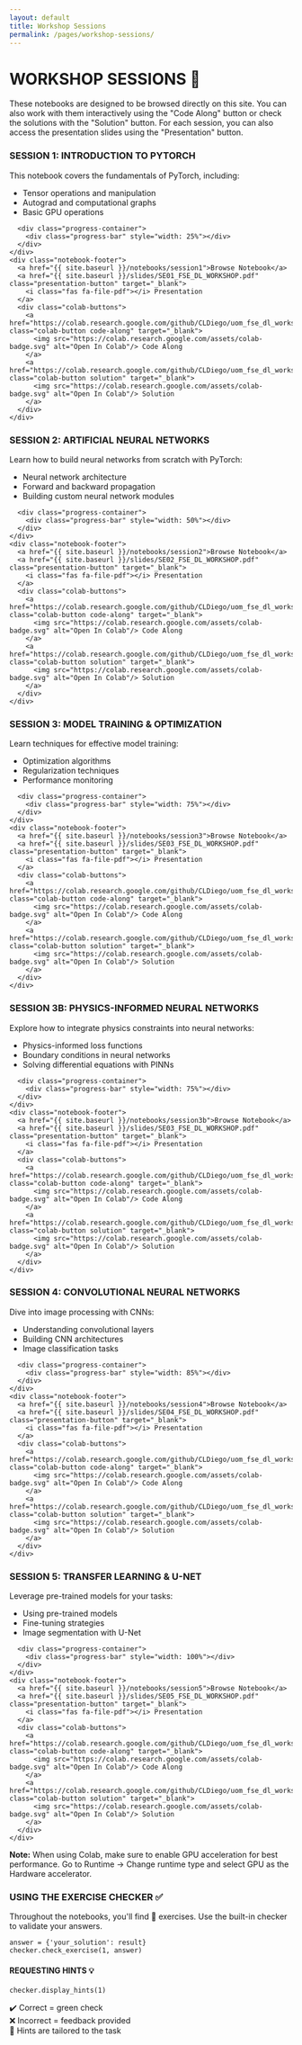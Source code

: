 ```yaml
---
layout: default
title: Workshop Sessions
permalink: /pages/workshop-sessions/
---
```


# WORKSHOP SESSIONS 🧠

<div class="info-box">
  These notebooks are designed to be browsed directly on this site. You can also work with them interactively using the "Code Along" button or check the solutions with the "Solution" button. For each session, you can also access the presentation slides using the "Presentation" button.
</div>

<div class="notebook-browser">

  <div class="notebook-card">
    <div class="notebook-header">
      <h3>SESSION 1: INTRODUCTION TO PYTORCH</h3>
    </div>
    <div class="notebook-content">
      <p>This notebook covers the fundamentals of PyTorch, including:</p>
      <ul>
        <li>Tensor operations and manipulation</li>
        <li>Autograd and computational graphs</li>
        <li>Basic GPU operations</li>
      </ul>
      
      <div class="progress-container">
        <div class="progress-bar" style="width: 25%"></div>
      </div>
    </div>
    <div class="notebook-footer">
      <a href="{{ site.baseurl }}/notebooks/session1">Browse Notebook</a>
      <a href="{{ site.baseurl }}/slides/SE01_FSE_DL_WORKSHOP.pdf" class="presentation-button" target="_blank">
        <i class="fas fa-file-pdf"></i> Presentation
      </a>
      <div class="colab-buttons">
        <a href="https://colab.research.google.com/github/CLDiego/uom_fse_dl_workshop/blob/main/notebooks/SE01_CA_Intro_to_pytorch.ipynb" class="colab-button code-along" target="_blank">
          <img src="https://colab.research.google.com/assets/colab-badge.svg" alt="Open In Colab"/> Code Along
        </a>
        <a href="https://colab.research.google.com/github/CLDiego/uom_fse_dl_workshop/blob/main/solutions/SE01_SL_Intro_to_pytorch.ipynb" class="colab-button solution" target="_blank">
          <img src="https://colab.research.google.com/assets/colab-badge.svg" alt="Open In Colab"/> Solution
        </a>
      </div>
    </div>
  </div>

  <div class="notebook-card">
    <div class="notebook-header">
      <h3>SESSION 2: ARTIFICIAL NEURAL NETWORKS</h3>
    </div>
    <div class="notebook-content">
      <p>Learn how to build neural networks from scratch with PyTorch:</p>
      <ul>
        <li>Neural network architecture</li>
        <li>Forward and backward propagation</li>
        <li>Building custom neural network modules</li>
      </ul>
      
      <div class="progress-container">
        <div class="progress-bar" style="width: 50%"></div>
      </div>
    </div>
    <div class="notebook-footer">
      <a href="{{ site.baseurl }}/notebooks/session2">Browse Notebook</a>
      <a href="{{ site.baseurl }}/slides/SE02_FSE_DL_WORKSHOP.pdf" class="presentation-button" target="_blank">
        <i class="fas fa-file-pdf"></i> Presentation
      </a>
      <div class="colab-buttons">
        <a href="https://colab.research.google.com/github/CLDiego/uom_fse_dl_workshop/blob/main/notebooks/SE02_CA_Artificial_neural_networks.ipynb" class="colab-button code-along" target="_blank">
          <img src="https://colab.research.google.com/assets/colab-badge.svg" alt="Open In Colab"/> Code Along
        </a>
        <a href="https://colab.research.google.com/github/CLDiego/uom_fse_dl_workshop/blob/main/solutions/SE02_SL_Artificial_neural_networks.ipynb" class="colab-button solution" target="_blank">
          <img src="https://colab.research.google.com/assets/colab-badge.svg" alt="Open In Colab"/> Solution
        </a>
      </div>
    </div>
  </div>

  <div class="notebook-card">
    <div class="notebook-header">
      <h3>SESSION 3: MODEL TRAINING & OPTIMIZATION</h3>
    </div>
    <div class="notebook-content">
      <p>Learn techniques for effective model training:</p>
      <ul>
        <li>Optimization algorithms</li>
        <li>Regularization techniques</li>
        <li>Performance monitoring</li>
      </ul>
      
      <div class="progress-container">
        <div class="progress-bar" style="width: 75%"></div>
      </div>
    </div>
    <div class="notebook-footer">
      <a href="{{ site.baseurl }}/notebooks/session3">Browse Notebook</a>
      <a href="{{ site.baseurl }}/slides/SE03_FSE_DL_WORKSHOP.pdf" class="presentation-button" target="_blank">
        <i class="fas fa-file-pdf"></i> Presentation
      </a>
      <div class="colab-buttons">
        <a href="https://colab.research.google.com/github/CLDiego/uom_fse_dl_workshop/blob/main/notebooks/SE03_CA_Training_neural_networks.ipynb" class="colab-button code-along" target="_blank">
          <img src="https://colab.research.google.com/assets/colab-badge.svg" alt="Open In Colab"/> Code Along
        </a>
        <a href="https://colab.research.google.com/github/CLDiego/uom_fse_dl_workshop/blob/main/solutions/SE03_SL_Training_neural_networks.ipynb" class="colab-button solution" target="_blank">
          <img src="https://colab.research.google.com/assets/colab-badge.svg" alt="Open In Colab"/> Solution
        </a>
      </div>
    </div>
  </div>

  <div class="notebook-card">
    <div class="notebook-header">
      <h3>SESSION 3B: PHYSICS-INFORMED NEURAL NETWORKS</h3>
    </div>
    <div class="notebook-content">
      <p>Explore how to integrate physics constraints into neural networks:</p>
      <ul>
        <li>Physics-informed loss functions</li>
        <li>Boundary conditions in neural networks</li>
        <li>Solving differential equations with PINNs</li>
      </ul>
      
      <div class="progress-container">
        <div class="progress-bar" style="width: 75%"></div>
      </div>
    </div>
    <div class="notebook-footer">
      <a href="{{ site.baseurl }}/notebooks/session3b">Browse Notebook</a>
      <a href="{{ site.baseurl }}/slides/SE03_FSE_DL_WORKSHOP.pdf" class="presentation-button" target="_blank">
        <i class="fas fa-file-pdf"></i> Presentation
      </a>
      <div class="colab-buttons">
        <a href="https://colab.research.google.com/github/CLDiego/uom_fse_dl_workshop/blob/main/notebooks/SE03_CA_Physics_informed_neural_networks.ipynb" class="colab-button code-along" target="_blank">
          <img src="https://colab.research.google.com/assets/colab-badge.svg" alt="Open In Colab"/> Code Along
        </a>
        <a href="https://colab.research.google.com/github/CLDiego/uom_fse_dl_workshop/blob/main/solutions/SE03_SL_Physics_informed_neural_networks.ipynb" class="colab-button solution" target="_blank">
          <img src="https://colab.research.google.com/assets/colab-badge.svg" alt="Open In Colab"/> Solution
        </a>
      </div>
    </div>
  </div>

  <div class="notebook-card">
    <div class="notebook-header">
      <h3>SESSION 4: CONVOLUTIONAL NEURAL NETWORKS</h3>
    </div>
    <div class="notebook-content">
      <p>Dive into image processing with CNNs:</p>
      <ul>
        <li>Understanding convolutional layers</li>
        <li>Building CNN architectures</li>
        <li>Image classification tasks</li>
      </ul>
      
      <div class="progress-container">
        <div class="progress-bar" style="width: 85%"></div>
      </div>
    </div>
    <div class="notebook-footer">
      <a href="{{ site.baseurl }}/notebooks/session4">Browse Notebook</a>
      <a href="{{ site.baseurl }}/slides/SE04_FSE_DL_WORKSHOP.pdf" class="presentation-button" target="_blank">
        <i class="fas fa-file-pdf"></i> Presentation
      </a>
      <div class="colab-buttons">
        <a href="https://colab.research.google.com/github/CLDiego/uom_fse_dl_workshop/blob/main/notebooks/SE04_CA_Convolutional_Neural_Networks.ipynb" class="colab-button code-along" target="_blank">
          <img src="https://colab.research.google.com/assets/colab-badge.svg" alt="Open In Colab"/> Code Along
        </a>
        <a href="https://colab.research.google.com/github/CLDiego/uom_fse_dl_workshop/blob/main/solutions/SE04_SL_Convolutional_Neural_Networks.ipynb" class="colab-button solution" target="_blank">
          <img src="https://colab.research.google.com/assets/colab-badge.svg" alt="Open In Colab"/> Solution
        </a>
      </div>
    </div>
  </div>

  <div class="notebook-card">
    <div class="notebook-header">
      <h3>SESSION 5: TRANSFER LEARNING & U-NET</h3>
    </div>
    <div class="notebook-content">
      <p>Leverage pre-trained models for your tasks:</p>
      <ul>
        <li>Using pre-trained models</li>
        <li>Fine-tuning strategies</li>
        <li>Image segmentation with U-Net</li>
      </ul>
      
      <div class="progress-container">
        <div class="progress-bar" style="width: 100%"></div>
      </div>
    </div>
    <div class="notebook-footer">
      <a href="{{ site.baseurl }}/notebooks/session5">Browse Notebook</a>
      <a href="{{ site.baseurl }}/slides/SE05_FSE_DL_WORKSHOP.pdf" class="presentation-button" target="_blank">
        <i class="fas fa-file-pdf"></i> Presentation
      </a>
      <div class="colab-buttons">
        <a href="https://colab.research.google.com/github/CLDiego/uom_fse_dl_workshop/blob/main/notebooks/SE05_CA_Transfer_Learning.ipynb" class="colab-button code-along" target="_blank">
          <img src="https://colab.research.google.com/assets/colab-badge.svg" alt="Open In Colab"/> Code Along
        </a>
        <a href="https://colab.research.google.com/github/CLDiego/uom_fse_dl_workshop/blob/main/solutions/SE05_SL_Transfer_Learning.ipynb" class="colab-button solution" target="_blank">
          <img src="https://colab.research.google.com/assets/colab-badge.svg" alt="Open In Colab"/> Solution
        </a>
      </div>
    </div>
  </div>

</div>

<div class="warning-box">
  <strong>Note:</strong> When using Colab, make sure to enable GPU acceleration for best performance. Go to Runtime → Change runtime type and select GPU as the Hardware accelerator.
</div>

<div class="card">
  <h3>USING THE EXERCISE CHECKER ✅</h3>
  <p>Throughout the notebooks, you'll find 🎯 exercises. Use the built-in checker to validate your answers.</p>
  
  <pre><code class="language-python">answer = {'your_solution': result}
checker.check_exercise(1, answer)</code></pre>
  
  <h4>REQUESTING HINTS 💡</h4>
  <pre><code class="language-python">checker.display_hints(1)</code></pre>
  
  <p>✔️ Correct = green check<br>
  ❌ Incorrect = feedback provided<br>
  💬 Hints are tailored to the task</p>
</div>
